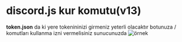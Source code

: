 # discord.js kur komutu(v13)
**token.json** da ki yere tokenininizi girmeniz yeterli olacaktır botunuza / komutları kullanma izni vermelisiniz sunucunuzda
![örnek](https://cdn.discordapp.com/attachments/912369322712768516/963418980159197244/unknown.png)

